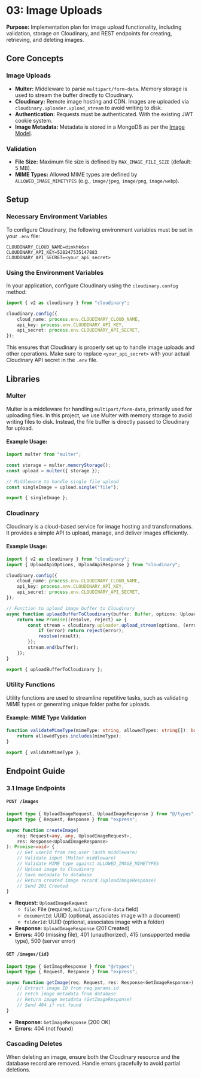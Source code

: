 # 03: Image Uploads

**Purpose:** Implementation plan for image upload functionality, including validation, storage on Cloudinary, and REST endpoints for creating, retrieving, and deleting images.

## Core Concepts

### Image Uploads

- **Multer:** Middleware to parse `multipart/form-data`. Memory storage is used to stream the buffer directly to Cloudinary.
- **Cloudinary:** Remote image hosting and CDN. Images are uploaded via `cloudinary.uploader.upload_stream` to avoid writing to disk.
- **Authentication:** Requests must be authenticated. With the existing JWT cookie system.
- **Image Metadata:** Metadata is stored in a MongoDB as per the [Image Model](./04-DataBase-Design.md).

### Validation

- **File Size:** Maximum file size is defined by `MAX_IMAGE_FILE_SIZE` (default: 5 MB).
- **MIME Types:** Allowed MIME types are defined by `ALLOWED_IMAGE_MIMETYPES` (e.g., `image/jpeg`, `image/png`, `image/webp`).

## Setup

### Necessary Environment Variables

To configure Cloudinary, the following environment variables must be set in your `.env` file:

```env
CLOUDINARY_CLOUD_NAME=dimkhk6sn
CLOUDINARY_API_KEY=528247535147883
CLOUDINARY_API_SECRET=<your_api_secret>
```

### Using the Environment Variables

In your application, configure Cloudinary using the `cloudinary.config` method:

```ts
import { v2 as cloudinary } from "cloudinary";

cloudinary.config({
	cloud_name: process.env.CLOUDINARY_CLOUD_NAME,
	api_key: process.env.CLOUDINARY_API_KEY,
	api_secret: process.env.CLOUDINARY_API_SECRET,
});
```

This ensures that Cloudinary is properly set up to handle image uploads and other operations. Make sure to replace `<your_api_secret>` with your actual Cloudinary API secret in the `.env` file.

## Libraries

### Multer

Multer is a middleware for handling `multipart/form-data`, primarily used for uploading files. In this project, we use Multer with memory storage to avoid writing files to disk. Instead, the file buffer is directly passed to Cloudinary for upload.

#### Example Usage:

```ts
import multer from "multer";

const storage = multer.memoryStorage();
const upload = multer({ storage });

// Middleware to handle single file upload
const singleImage = upload.single("file");

export { singleImage };
```

### Cloudinary

Cloudinary is a cloud-based service for image hosting and transformations. It provides a simple API to upload, manage, and deliver images efficiently.

#### Example Usage:

```ts
import { v2 as cloudinary } from "cloudinary";
import { UploadApiOptions, UploadApiResponse } from "cloudinary";

cloudinary.config({
	cloud_name: process.env.CLOUDINARY_CLOUD_NAME,
	api_key: process.env.CLOUDINARY_API_KEY,
	api_secret: process.env.CLOUDINARY_API_SECRET,
});

// Function to upload image buffer to Cloudinary
async function uploadBufferToCloudinary(buffer: Buffer, options: UploadApiOptions): Promise<UploadApiResponse> {
	return new Promise((resolve, reject) => {
		const stream = cloudinary.uploader.upload_stream(options, (error, result) => {
			if (error) return reject(error);
			resolve(result);
		});
		stream.end(buffer);
	});
}

export { uploadBufferToCloudinary };
```

### Utility Functions

Utility functions are used to streamline repetitive tasks, such as validating MIME types or generating unique folder paths for uploads.

#### Example: MIME Type Validation

```ts
function validateMimeType(mimeType: string, allowedTypes: string[]): boolean {
	return allowedTypes.includes(mimeType);
}

export { validateMimeType };
```

## Endpoint Guide

### 3.1 Image Endpoints

#### `POST /images`

```ts
import type { UploadImageRequest, UploadImageResponse } from "@/types";
import type { Request, Response } from "express";

async function createImage(
	req: Request<any, any, UploadImageRequest>,
	res: Response<UploadImageResponse>
): Promise<void> {
	// Get userId from req.user (auth middleware)
	// Validate input (Multer middleware)
	// Validate MIME type against ALLOWED_IMAGE_MIMETYPES
	// Upload image to Cloudinary
	// Save metadata to database
	// Return created image record (UploadImageResponse)
	// Send 201 Created
}
```

- **Request:** `UploadImageRequest`
  - `file`: File (required, `multipart/form-data` field)
  - `documentId`: UUID (optional, associates image with a document)
  - `folderId`: UUID (optional, associates image with a folder)
- **Response:** `UploadImageResponse` (201 Created)
- **Errors:** 400 (missing file), 401 (unauthorized), 415 (unsupported media type), 500 (server error)

#### `GET /images/{id}`

```ts
import type { GetImageResponse } from "@/types";
import type { Request, Response } from "express";

async function getImage(req: Request, res: Response<GetImageResponse>): Promise<void> {
	// Extract image ID from req.params.id
	// Fetch image metadata from database
	// Return image metadata (GetImageResponse)
	// Send 404 if not found
}
```

- **Response:** `GetImageResponse` (200 OK)
- **Errors:** 404 (not found)

### Cascading Deletes

When deleting an image, ensure both the Cloudinary resource and the database record are removed. Handle errors gracefully to avoid partial deletions.

